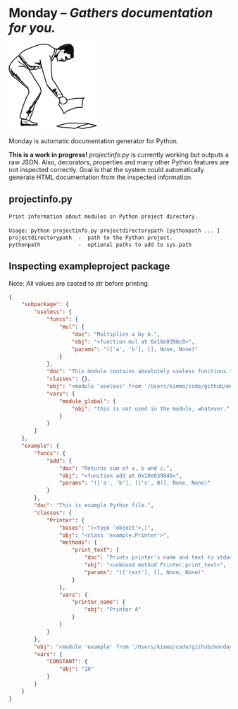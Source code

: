 Monday – *Gathers documentation for you.*
=========================================

![LOGO](https://github.com/kimmobrunfeldt/monday/raw/master/img/mondaysmall.png)

Monday is automatic documentation generator for Python.

**This is a work in progress!**
*projectinfo.py* is currently working but outputs a raw JSON.
Also, decorators, properties and many other Python features are not inspected correctly.
Goal is that the system could automatically generate HTML documentation from the inspected information.

projectinfo.py
--------------

    Print information about modules in Python project directory.
    
    Usage: python projectinfo.py projectdirectorypath [pythonpath ... ]
    projectdirectorypath  -  path to the Python project.
    pythonpath            -  optional paths to add to sys.path


Inspecting exampleproject package
---------------------------------

Note: All values are casted to str before printing.

```json
{
    "subpackage": {
        "useless": {
            "funcs": {
                "mul": {
                    "doc": "Multiplies a by b.", 
                    "obj": "<function mul at 0x10e0398c0>", 
                    "params": "(['a', 'b'], [], None, None)"
                }
            }, 
            "doc": "This module contains absolutely useless functions.", 
            "classes": {}, 
            "obj": "<module 'useless' from '/Users/kimmo/code/github/monday/exampleproject/subpackage/useless.pyc'>", 
            "vars": {
                "module_global": {
                    "obj": "this is not used in the module, whatever."
                }
            }
        }
    }, 
    "example": {
        "funcs": {
            "add": {
                "doc": "Returns sum of a, b and c.", 
                "obj": "<function add at 0x10e039848>", 
                "params": "(['a', 'b'], [('c', 0)], None, None)"
            }
        }, 
        "doc": "This is example Python file.", 
        "classes": {
            "Printer": {
                "bases": "(<type 'object'>,)", 
                "obj": "<class 'example.Printer'>", 
                "methods": {
                    "print_text": {
                        "doc": "Prints printer's name and text to stdout.", 
                        "obj": "<unbound method Printer.print_text>", 
                        "params": "(['text'], [], None, None)"
                    }
                }, 
                "vars": {
                    "printer_name": {
                        "obj": "Printer A"
                    }
                }
            }
        }, 
        "obj": "<module 'example' from '/Users/kimmo/code/github/monday/exampleproject/example.pyc'>", 
        "vars": {
            "CONSTANT": {
                "obj": "10"
            }
        }
    }
}
```
